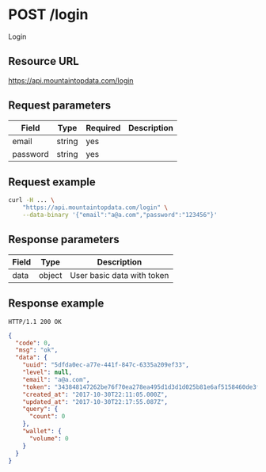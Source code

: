 # POST /login

Login

## Resource URL

https://api.mountaintopdata.com/login

## Request parameters

| Field    | Type   | Required | Description |
| -------- | ------ | -------- | ----------- |
| email    | string | yes      |             |
| password | string | yes      |             |

## Request example

```bash
curl -H ... \
    "https://api.mountaintopdata.com/login" \
    --data-binary '{"email":"a@a.com","password":"123456"}'
```

## Response parameters

| Field | Type   | Description                |
| ----- | ------ | -------------------------- |
| data  | object | User basic data with token |

## Response example

```http
HTTP/1.1 200 OK
```

```json
{
  "code": 0,
  "msg": "ok",
  "data": {
    "uuid": "5dfda0ec-a77e-441f-847c-6335a209ef33",
    "level": null,
    "email": "a@a.com",
    "token": "343848147262be76f70ea278ea495d1d3d1d025b81e6af5158460de3f636a7f3",
    "created_at": "2017-10-30T22:11:05.000Z",
    "updated_at": "2017-10-30T22:17:55.087Z",
    "query": {
      "count": 0
    },
    "wallet": {
      "volume": 0
    }
  }
}
```

